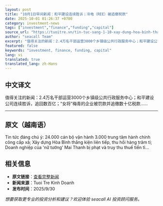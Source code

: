```yaml
---
layout: post
title: "10月1日早间新闻：和平建设连续胜诉；冷电（REE）被追缴税款"
date: 2025-10-01 01:26:37 +0700
category: investment-news
tags: ["investment","finance","funding","capital"]
source_url: "https://tuoitre.vn/tin-tuc-sang-1-10-xay-dung-hoa-binh-thang-kien-lien-tiep-co-dien-lanh-ree-bi-truy-thu-thue-20250930225319851.htm"
author: "seacall Team"
excerpt: "值得关注的新闻：2.4万名干部运营3000个乡镇级公共行政服务中心；和平建设公司连续胜诉，追回数百亿；“女将”梅青的企业被罚款并追缴数十亿税款……..."
featured: false
keywords: "investment, finance, funding, capital"
lang: vi
translated: true
translated_lang: zh-Hans
---
```


## 中文译文

值得关注的新闻：2.4万名干部运营3000个乡镇级公共行政服务中心；和平建设公司连续胜诉，追回数百亿；“女将”梅青的企业被罚款并追缴数十亿税款……

---

## 原文（越南语）

Tin tức đáng chú ý: 24.000 cán bộ vận hành 3.000 trung tâm hành chính công cấp xã; Xây dựng Hòa Bình thắng kiện liên tiếp, thu hồi hàng trăm tỉ; Doanh nghiệp của 'nữ tướng' Mai Thanh bị phạt và truy thu thuế tiền tỉ...

## 相关信息

- **原文链接**：[查看完整新闻](https://tuoitre.vn/tin-tuc-sang-1-10-xay-dung-hoa-binh-thang-kien-lien-tiep-co-dien-lanh-ree-bi-truy-thu-thue-20250930225319851.htm)
- **新闻来源**：Tuoi Tre Kinh Doanh
- **发布时间**：2025/9/30

*想要获取更专业的投资分析和建议？欢迎体验 seacall AI 投资顾问服务。*